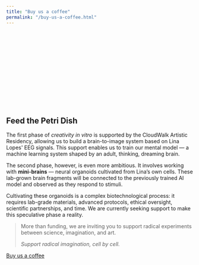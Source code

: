 ```yaml
---
title: "Buy us a coffee"
permalink: "/buy-us-a-coffee.html"
---
```

<div class="col-12 mb-5">
  <div class="parallax-container" style="height: 200px; overflow: hidden; position: relative;">
      <div class="parallax-image" style="background-image: url('{{site.baseurl}}/assets/images/petri.png'); background-attachment: fixed; background-position: center; background-repeat: no-repeat; background-size: contain; position: absolute; top: 0; left: 0; right: 0; bottom: 0;"></div>
  </div>
</div>

<div class="container my-5">
  <div class="row">
    <div class="col-lg-10 offset-lg-1">
      <h2 class="fw-bold display-6 mb-4">
        <span class="bg-deep-purple turquoise">Feed the Petri Dish</span>
      </h2>
      <p>
        The first phase of <em>creativity in vitro</em> is supported by the CloudWalk Artistic Residency,
        allowing us to build a brain-to-image system based on Lina Lopes' EEG signals.
        This support enables us to train our mental model — a machine learning system shaped by an adult, thinking, dreaming brain.
      </p>
      <p class="mt-4">
        <span class="bg-turquoise">The second phase, however, is even more ambitious.</span>
        It involves working with <strong>mini-brains</strong> — neural organoids cultivated from Lina’s own cells.
        These lab-grown brain fragments will be connected to the previously trained AI model and observed as they respond to stimuli.
      </p>
      <p>
        Cultivating these organoids is a complex biotechnological process: it requires lab-grade materials, advanced protocols,
        ethical oversight, scientific partnerships, and time. We are currently seeking support to make this speculative phase a reality.
      </p>
      <blockquote class="blockquote mt-4">
        <p>More than funding, we are inviting you to support radical experiments between science, imagination, and art.</p>
        <p><em>Support radical imagination, cell by cell.</em></p>
      </blockquote>
      <div class="text-center mt-4">
        <a class="btn btn-danger" href="">Buy us a coffee</a>
      </div>
    </div>
  </div>
</div>
